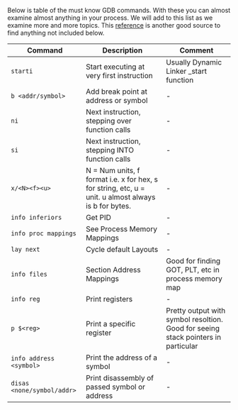 Below is table of the must know GDB commands. With these you can almost examine almost anything in your process. We will add to this list as we examine more and more topics. This [reference](https://darkdust.net/files/GDB%20Cheat%20Sheet.pdf) is another good source to find anything not included below.
              
| Command | Description | Comment |
| --- | --- | --- |
| `starti` | Start executing at very first instruction | Usually Dynamic Linker _start function |
| `b <addr/symbol>` | Add break point at address or symbol | - |
| `ni` | Next instruction, stepping over function calls | - |
| `si` | Next instruction, stepping INTO function calls | - |
| `x/<N><f><u>` | N = Num units, f format i.e. x for hex, s for string, etc, u = unit. u almost always is b for bytes. | - |
| `info inferiors` | Get PID | - | 
| `info proc mappings` | See Process Memory Mappings | - |
| `lay next` | Cycle default Layouts | - |
| `info files` | Section Address Mappings | Good for finding GOT, PLT, etc in process memory map |
| `info reg` | Print registers | - |
| `p $<reg>` | Print a specific register | Pretty output with symbol resoltion. Good for seeing stack pointers in particular |
| `info address <symbol>` | Print the address of a symbol | - |
| `disas <none/symbol/addr>` | Print disassembly of passed symbol or address | - |
